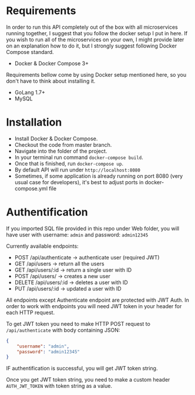# Requirements
In order to run this API completely out of the box with all microservices running together, I suggest that you follow the docker setup I put in here. If you wish to run all of the microservices on your own, I might provide later on an explanation how to do it, but I strongly suggest following Docker Compose standard.

- Docker & Docker Compose 3+

Requirements bellow come by using Docker setup mentioned here, so you don't have to think about installing it.
- GoLang 1.7+
- MySQL

# Installation
- Install Docker & Docker Compose.
- Checkout the code from master branch.
- Navigate into the folder of the project.
- In your terminal run command `docker-compose build`.
- Once that is finished, run `docker-compose up`.
- By default API will run under `http://localhost:8080`
- Sometimes, if some application is already running on port 8080 (very usual case for developers), it's best to adjust ports in docker-compose.yml file

# Authentification
If you imported SQL file provided in this repo under Web folder, you will have user with username: `admin` and password: `admin12345`

Currently available endpoints:
- POST /api/authenticate -> authenticate user (required JWT)
- GET /api/users -> return all the users
- GET /api/users/:id -> return a single user with ID
- POST /api/users/ -> creates a new user
- DELETE /api/users/:id -> deletes a user with ID
- PUT /api/users/:id -> updated a user with ID

All endpoints except Authenticate endpoint are protected with JWT Auth. In order to work with endpoints you will need JWT token in your header for each HTTP request.

To get JWT token you need to make HTTP POST request to `/api/authenticate` with body containing JSON:
```json
{
	"username": "admin",
	"password": "admin12345"
}
```
IF authentification is successful, you will get JWT token string.

Once you get JWT token string, you need to make a custom header `AUTH_JWT_TOKEN` with token string as a value.
